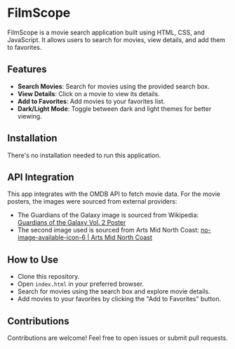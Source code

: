 # FilmScope

FilmScope is a movie search application built using HTML, CSS, and JavaScript. It allows users to search for movies, view details, and add them to favorites.

## Features

- **Search Movies**: Search for movies using the provided search box.
- **View Details**: Click on a movie to view its details.
- **Add to Favorites**: Add movies to your favorites list.
- **Dark/Light Mode**: Toggle between dark and light themes for better viewing.

## Installation

There's no installation needed to run this application.

## API Integration

This app integrates with the OMDB API to fetch movie data. For the movie posters, the images were sourced from external providers:

- The Guardians of the Galaxy image is sourced from Wikipedia: [Guardians of the Galaxy Vol. 2 Poster](https://upload.wikimedia.org/wikipedia/en/3/32/Guardians_of_the_Galaxy_Vol._2_poster.jpg)
- The second image used is sourced from Arts Mid North Coast: [no-image-available-icon-6 | Arts Mid North Coast](https://artsmidnorthcoast.com/wp-content/uploads/2014/05/no-image-available-icon-6-300x188.png)

## How to Use

- Clone this repository.
- Open `index.html` in your preferred browser.
- Search for movies using the search box and explore movie details.
- Add movies to your favorites by clicking the "Add to Favorites" button.

## Contributions

Contributions are welcome! Feel free to open issues or submit pull requests.
